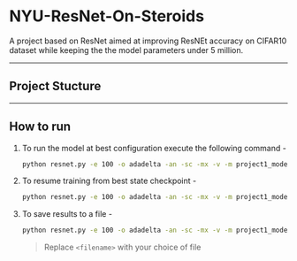 # **NYU-ResNet-On-Steroids**

A project based on ResNet aimed at improving ResNEt accuracy on CIFAR10 dataset while keeping the the model parameters under 5 million.

---
## **Project Stucture**



---
## **How to run**

1. To run the model at best configuration execute the following command -
    ```bash
    python resnet.py -e 100 -o adadelta -an -sc -mx -v -m project1_model
    ```

2. To resume training from best state checkpoint -
    ```bash
    python resnet.py -e 100 -o adadelta -an -sc -mx -v -m project1_model -r AA4Test
    ```
3. To save results to a file -
    ```bash
    python resnet.py -e 100 -o adadelta -an -sc -mx -v -m project1_model -r AA4Test >> ./logs/<filename>.log
    ```
    > Replace `<filename>` with your choice of file

